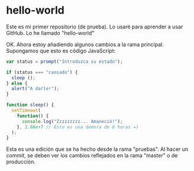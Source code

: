 # hello-world
Este es mi primer repositorio (de prueba). Lo usaré para aprender a usar GitHub. Lo he llamado "hello-world"

OK. Ahora estoy añadiendo algunos cambios a la rama principal.
Supongamos que esto es código JavaScript:

```javascript
var status = prompt("Introduzca su estado");

if (status === "cansado") {
  sleep ();
} else {
  alert("A darle!");
}

function sleep() {
  setTimeout(
    function() {
      console.log("Zzzzzzzzz... Amaneció!");
    }, 2.88e+7 // Esto es una demora de 8 horas =)
  );
}
```

Esta es una edición que se ha hecho desde la rama "pruebas". Al hacer un _commit_, se deben ver los cambios reflejados en la rama "master" o de producción.
